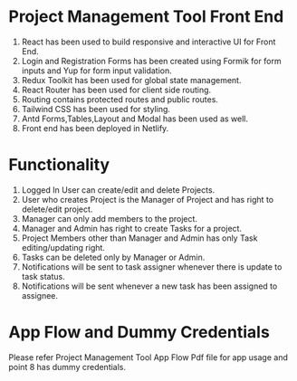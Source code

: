 # Project Management Tool Front End

1. React has been used to build responsive and interactive UI for Front End.
2. Login and Registration Forms has been created using Formik for form inputs and Yup for form input validation.
3. Redux Toolkit has been used for global state management.
4. React Router has been used for client side routing.
5. Routing contains protected routes and public routes.
6. Tailwind CSS has been used for styling.
7. Antd Forms,Tables,Layout and Modal has been used as well.
8. Front end has been deployed in Netlify.

# Functionality
1. Logged In User can create/edit and delete Projects.
2. User who creates Project is the Manager of Project and has right to delete/edit project.
3. Manager can only add members to the project.
4. Manager and Admin has right to create Tasks for a project.
5. Project Members other than Manager and Admin has only Task editing/updating right.
6. Tasks can be deleted only by Manager or Admin.
7. Notifications will be sent to task assigner whenever there is update to task status.
8. Notifications will be sent whenever a new task has been assigned to assignee.

# App Flow and Dummy Credentials
Please refer Project Management Tool App Flow Pdf file for app usage and point 8 has dummy credentials.

